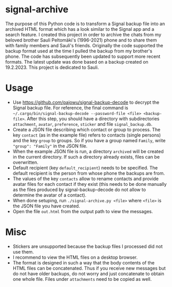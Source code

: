 # signal-archive
The purpose of this Python code is to transform a Signal backup file into an archived HTML format which has a look similar to the Signal app and a search feature. I created this project in order to archive the chats from my beloved brother Sauli Peltomäki's (1996-2021) phone and to share them with family members and Sauli's friends. Originally the code supported the backup format used at the time I pulled the backup from my brother's phone. The code has subsequently been updated to support more recent formats. The latest update was done based on a backup created on 19.2.2023. This project is dedicated to Sauli.

# Usage
* Use <https://github.com/pajowu/signal-backup-decode> to decrypt the Signal backup file. For reference, the final command is `~/.cargo/bin/signal-backup-decode --password-file <file> <backup-file>`. After this step, you should have a directory with subdirectories `attachment`, `avatar`, `preference`, `sticker` and file `signal_backup.db`.
* Create a JSON file describing which contact or group to process. The key `contact` (as in the example file) refers to contacts (single persons) and the key `group` to groups. So if you have a group named `Family`, write `"group": "Family"` in the JSON file.
* When the example JSON file is run, a directory `archived` will be created in the current directory. If such a directory already exists, files can be overwritten.
* Default recipient (key `default_recipient`) needs to be specified. The default recipient is the person from whose phone the backups are from.
* The values of the key `contacts` allow to rename contacts and provide avatar files for each contact if they exist (this needs to be done manually as the files produced by signal-backup-decode do not allow to determine the avatar of a contact).
* When done setuping, run `./signal-archive.py <file>` where `<file>` is the JSON file you have created.
* Open the file `out.html` from the output path to view the messages.

# Misc
* Stickers are unsupported because the backup files I processed did not use them.
* I recommend to view the HTML files on a desktop browser.
* The format is designed in such a way that the body contents of the HTML files can be concatenated. Thus if you receive new messages but do not have older backups, do not worry and just concatenate to obtain one whole file. Files under `attachments` need to be copied as well.
